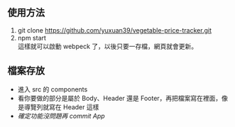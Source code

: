 ## 使用方法
1. git clone https://github.com/yuxuan39/vegetable-price-tracker.git
2. npm start  
這樣就可以啟動 webpeck 了，以後只要一存檔，網頁就會更新。

## 檔案存放
* 進入 src 的 components
* 看你要做的部分是屬於 Body、Header 還是 Footer，再把檔案寫在裡面，像是導覽列就寫在 Header 這樣
* *確定功能沒問題再 commit App*



